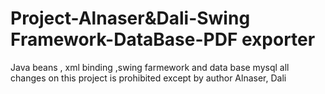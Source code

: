 # Project-Alnaser&Dali-Swing Framework-DataBase-PDF exporter
Java beans , xml binding ,swing farmework and data base mysql
all changes on this project is prohibited except by author
Alnaser, Dali
